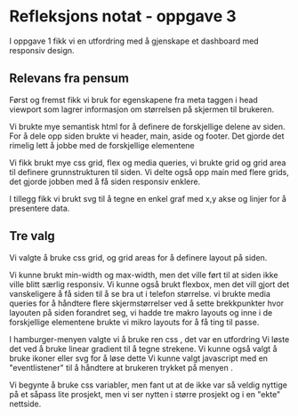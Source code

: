 # Refleksjons notat - oppgave 3

I oppgave 1 fikk vi en utfordring med å gjenskape et dashboard med responsiv design.

## Relevans fra pensum
Først og fremst fikk vi bruk for egenskapene fra meta taggen i head viewport som lagrer informasjon om 
størrelsen på skjermen til brukeren.

Vi brukte mye semantisk html for å definere de forskjellige delene av siden. 
For å dele opp siden brukte vi header, main, aside og footer.
Det gjorde det rimelig lett å jobbe med de forskjellige elementene

Vi fikk brukt mye css grid, flex og media queries, vi brukte grid og grid area til definere 
grunnstrukturen til siden. Vi delte også opp main med flere grids, det gjorde jobben med å få 
siden responsiv enklere.  

I tillegg fikk vi brukt svg til å tegne en enkel graf med x,y akse og linjer for å presentere data. 

## Tre valg

Vi valgte å bruke css grid, og grid areas for å definere layout på siden.

Vi kunne brukt min-width og max-width, men det ville ført til at siden ikke ville blitt særlig responsiv.
Vi kunne også brukt flexbox, men det vill gjort det vanskeligere å få siden til å se bra ut i telefon størrelse.
vi brukte media queries for å håndtere flere skjermstørrelser ved å sette brekkpunkter hvor layouten på siden forandret seg, vi hadde tre makro layouts og inne i de forskjellige elementene brukte vi mikro layouts for å få ting til passe.  

I hamburger-menyen valgte vi å bruke ren css , det var en utfordring 
Vi løste det ved å bruke linear gradient til å tegne strekene. Vi kunne også valgt å bruke ikoner eller svg for å løse dette 
Vi kunne valgt javascript med en "eventlistener" til å håndtere at brukeren trykket på menyen .

Vi begynte å bruke css variabler, men fant ut at de ikke var så veldig nyttige på et såpass lite prosjekt, men 
vi ser nytten i større prosjekt og i en "ekte" nettside.